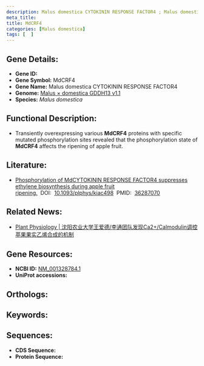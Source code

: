 ```yaml
---
description: Malus domestica CYTOKININ RESPONSE FACTOR4 ; Malus domestica
meta_title:
title: MdCRF4
categories: [Malus domestica]
tags: [  ]
---
```


## Gene Details:
- **Gene ID:**	[]()
- **Gene Symbol:** MdCRF4
- **Gene Name:** Malus domestica CYTOKININ RESPONSE FACTOR4
- **Genome:** [Malus × domestica GDDH13 v1.1]()
- **Species:** *Malus domestica*

## Functional Description:
   - Transiently overexpressing various **MdCRF4** proteins with specific mutated phosphorylation sites revealed that the phosphorylation state of **MdCRF4** affects the ripening of apple fruit.

## Literature:
   - [Phosphorylation of MdCYTOKININ RESPONSE FACTOR4 suppresses ethylene biosynthesis during apple fruit ripening.]( https://academic.oup.com/plphys/article/191/1/694/6774987?login=true)&nbsp;&nbsp;DOI:&nbsp;&nbsp;[10.1093/plphys/kiac498](https://academic.oup.com/plphys/article/191/1/694/6774987?login=true)&nbsp;&nbsp;PMID:&nbsp;&nbsp;[36287070](https://pubmed.ncbi.nlm.nih.gov/36287070/)

## Related News:
   - [Plant Physiology | 沈阳农业大学王爱德/李通团队发现Ca2+/Calmodulin调控苹果果实乙烯合成的机制](https://mp.weixin.qq.com/s?__biz=Mzg3MDEwNDEyMg==&mid=2247540133&idx=5&sn=a52917de6e1d94ff21cae151ecb70e6f&chksm=ce90f0f0f9e779e6f3ccc3010fb57d1c7d25e661a451c494b49febc28f2affd309691e2030a4&scene=27#wechat_redirect)

## Gene Resources:
- **NCBI ID:** [NM_001328784.1](https://www.ncbi.nlm.nih.gov/gene/?term=NM_001328784.1)
- **UniProt accessions:** [](https://www.uniprot.org/uniprotkb//entry)

## Orthologs:

## Keywords:


## Sequences:
- **CDS Sequence:**
- **Protein Sequence:**
